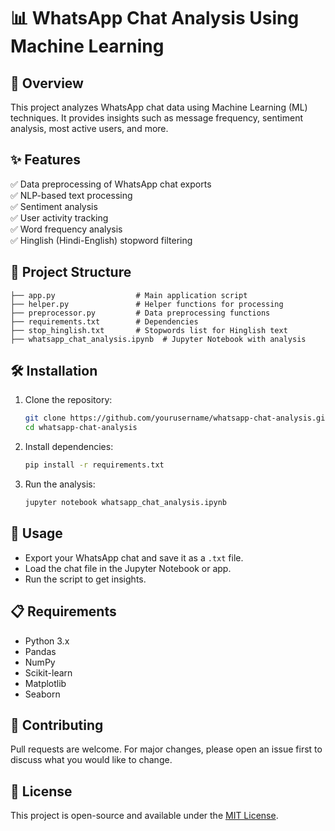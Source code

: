 # 📊 WhatsApp Chat Analysis Using Machine Learning


## 🚀 Overview
This project analyzes WhatsApp chat data using Machine Learning (ML) techniques. It provides insights such as message frequency, sentiment analysis, most active users, and more. 

## ✨ Features
✅ Data preprocessing of WhatsApp chat exports  
✅ NLP-based text processing  
✅ Sentiment analysis  
✅ User activity tracking  
✅ Word frequency analysis  
✅ Hinglish (Hindi-English) stopword filtering  

## 📂 Project Structure
```
├── app.py                  # Main application script
├── helper.py               # Helper functions for processing
├── preprocessor.py         # Data preprocessing functions
├── requirements.txt        # Dependencies
├── stop_hinglish.txt       # Stopwords list for Hinglish text
├── whatsapp_chat_analysis.ipynb  # Jupyter Notebook with analysis
```

## 🛠 Installation
1. Clone the repository:
   ```sh
   git clone https://github.com/yourusername/whatsapp-chat-analysis.git
   cd whatsapp-chat-analysis
   ```
2. Install dependencies:
   ```sh
   pip install -r requirements.txt
   ```
3. Run the analysis:
   ```sh
   jupyter notebook whatsapp_chat_analysis.ipynb
   ```

## 📌 Usage
- Export your WhatsApp chat and save it as a `.txt` file.
- Load the chat file in the Jupyter Notebook or app.
- Run the script to get insights.

## 📋 Requirements
- Python 3.x
- Pandas
- NumPy
- Scikit-learn
- Matplotlib
- Seaborn

## 🤝 Contributing
Pull requests are welcome. For major changes, please open an issue first to discuss what you would like to change.

## 📜 License
This project is open-source and available under the [MIT License](LICENSE).

